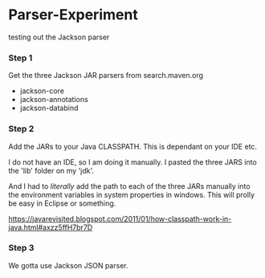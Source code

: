 # Parser-Experiment
testing out the Jackson parser

### Step 1 
Get the three Jackson JAR parsers from search.maven.org 
* jackson-core
* jackson-annotations
* jackson-databind

### Step 2 
Add the JARs to your Java CLASSPATH. This is dependant on your IDE etc.

I do not have an IDE, so I am doing it manually.
I pasted the three JARS into the 'lib' folder on my 'jdk'.

And I had to *literally* add the path to each of the three JARs manually into the environment variables in system properties in windows. This will prolly be easy in Eclipse or something.

https://javarevisited.blogspot.com/2011/01/how-classpath-work-in-java.html#axzz5ffH7br7D 

### Step 3

We gotta use Jackson JSON parser. 
